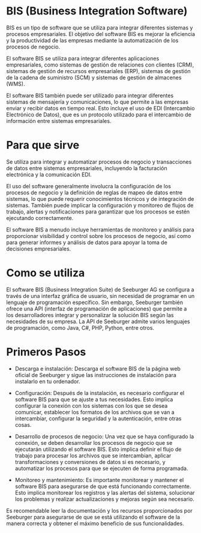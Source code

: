 # BIS (Business Integration Software) 

BIS es un tipo de software que se utiliza para integrar diferentes sistemas y procesos empresariales. El objetivo del software BIS es mejorar la eficiencia y la productividad de las empresas mediante la automatización de los procesos de negocio.

El software BIS se utiliza para integrar diferentes aplicaciones empresariales, como sistemas de gestión de relaciones con clientes (CRM), sistemas de gestión de recursos empresariales (ERP), sistemas de gestión de la cadena de suministro (SCM) y sistemas de gestión de almacenes (WMS).

El software BIS también puede ser utilizado para integrar diferentes sistemas de mensajería y comunicaciones, lo que permite a las empresas enviar y recibir datos en tiempo real. Esto incluye el uso de EDI (Intercambio Electrónico de Datos), que es un protocolo utilizado para el intercambio de información entre sistemas empresariales.

# Para que sirve
Se utiliza para integrar y automatizar procesos de negocio y transacciones de datos entre sistemas empresariales, incluyendo la facturación electrónica y la comunicación EDI.

El uso del software generalmente involucra la configuración de los procesos de negocio y la definición de reglas de mapeo de datos entre sistemas, lo que puede requerir conocimientos técnicos y de integración de sistemas. También puede implicar la configuración y monitoreo de flujos de trabajo, alertas y notificaciones para garantizar que los procesos se estén ejecutando correctamente.

El software BIS a menudo incluye herramientas de monitoreo y análisis para proporcionar visibilidad y control sobre los procesos de negocio, así como para generar informes y análisis de datos para apoyar la toma de decisiones empresariales.

# Como se utiliza
El software BIS (Business Integration Suite) de Seeburger AG se configura a través de una interfaz gráfica de usuario, sin necesidad de programar en un lenguaje de programación específico. Sin embargo, Seeburger también ofrece una API (interfaz de programación de aplicaciones) que permite a los desarrolladores integrar y personalizar la solución BIS según las necesidades de su empresa. La API de Seeburger admite varios lenguajes de programación, como Java, C#, PHP, Python, entre otros.

# Primeros Pasos
* Descarga e instalación: Descarga el software BIS de la página web oficial de Seeburger y sigue las instrucciones de instalación para instalarlo en tu ordenador.

* Configuración: Después de la instalación, es necesario configurar el software BIS para que se ajuste a tus necesidades. Esto implica configurar la conexión con los sistemas con los que se desea comunicar, establecer los formatos de los archivos que se van a intercambiar, configurar la seguridad y la autenticación, entre otras cosas.

* Desarrollo de procesos de negocio: Una vez que se haya configurado la conexión, se deben desarrollar los procesos de negocio que se ejecutarán utilizando el software BIS. Esto implica definir el flujo de trabajo para procesar los archivos que se intercambian, aplicar transformaciones y conversiones de datos si es necesario, y automatizar los procesos para que se ejecuten de forma programada.

* Monitoreo y mantenimiento: Es importante monitorear y mantener el software BIS para asegurarse de que está funcionando correctamente. Esto implica monitorear los registros y las alertas del sistema, solucionar los problemas y realizar actualizaciones y mejoras según sea necesario.

Es recomendable leer la documentación y los recursos proporcionados por Seeburger para asegurarse de que se está utilizando el software de la manera correcta y obtener el máximo beneficio de sus funcionalidades.